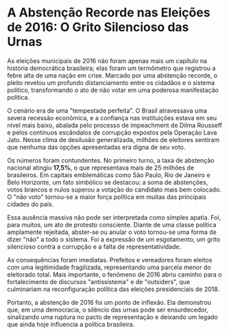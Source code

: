 # A Abstenção Recorde nas Eleições de 2016: O Grito Silencioso das Urnas

As eleições municipais de 2016 não foram apenas mais um capítulo na história democrática brasileira; elas foram um termômetro que registrou a febre alta de uma nação em crise. Marcado por uma abstenção recorde, o pleito revelou um profundo distanciamento entre os cidadãos e o sistema político, transformando o ato de não votar em uma poderosa manifestação política.

O cenário era de uma "tempestade perfeita". O Brasil atravessava uma severa recessão econômica, e a confiança nas instituições estava em seu nível mais baixo, abalada pelo processo de impeachment de Dilma Rousseff e pelos contínuos escândalos de corrupção expostos pela Operação Lava Jato. Nesse clima de desilusão generalizada, milhões de eleitores sentiram que nenhuma das opções apresentadas era digna de seu voto.

Os números foram contundentes. No primeiro turno, a taxa de abstenção nacional atingiu **17,5%**, o que representava mais de 25 milhões de brasileiros. Em capitais emblemáticas como São Paulo, Rio de Janeiro e Belo Horizonte, um fato simbólico se destacou: a soma de abstenções, votos brancos e nulos superou a votação do candidato mais bem colocado. O "não voto" tornou-se a maior força política em muitas das principais cidades do país.

Essa ausência massiva não pode ser interpretada como simples apatia. Foi, para muitos, um ato de protesto consciente. Diante de uma classe política amplamente rejeitada, abster-se ou anular o voto tornou-se uma forma de dizer "não" a todo o sistema. Foi a expressão de um esgotamento, um grito silencioso contra a corrupção e a falta de representatividade.

As consequências foram imediatas. Prefeitos e vereadores foram eleitos com uma legitimidade fragilizada, representando uma parcela menor do eleitorado total. Mais importante, o fenômeno de 2016 abriu caminho para o fortalecimento de discursos "antissistema" e de "outsiders", que culminariam na reconfiguração política das eleições presidenciais de 2018.

Portanto, a abstenção de 2016 foi um ponto de inflexão. Ela demonstrou que, em uma democracia, o silêncio das urnas pode ser ensurdecedor, sinalizando uma ruptura no pacto de representação e deixando um legado que ainda hoje influencia a política brasileira.